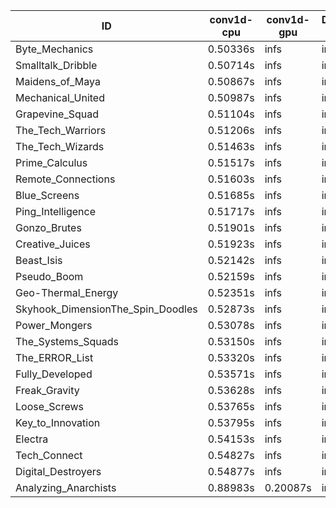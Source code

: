 |ID|conv1d-cpu|conv1d-gpu|DWSPConv2D-gpu|gemm-gpu|avg|
|-|-|-|-|-|-|
|Byte_Mechanics|0.50336s|infs|infs|4.71635s|infs|
|Smalltalk_Dribble|0.50714s|infs|infs|4.82086s|infs|
|Maidens_of_Maya|0.50867s|infs|infs|4.71941s|infs|
|Mechanical_United|0.50987s|infs|infs|4.82860s|infs|
|Grapevine_Squad|0.51104s|infs|infs|7.67727s|infs|
|The_Tech_Warriors|0.51206s|infs|infs|7.59718s|infs|
|The_Tech_Wizards|0.51463s|infs|infs|4.82684s|infs|
|Prime_Calculus|0.51517s|infs|infs|4.72119s|infs|
|Remote_Connections|0.51603s|infs|infs|4.83391s|infs|
|Blue_Screens|0.51685s|infs|infs|7.32112s|infs|
|Ping_Intelligence|0.51717s|infs|infs|7.35267s|infs|
|Gonzo_Brutes|0.51901s|infs|infs|4.77638s|infs|
|Creative_Juices|0.51923s|infs|infs|4.87308s|infs|
|Beast_Isis|0.52142s|infs|infs|4.84607s|infs|
|Pseudo_Boom|0.52159s|infs|infs|4.77369s|infs|
|Geo-Thermal_Energy|0.52351s|infs|infs|4.80697s|infs|
|Skyhook_DimensionThe_Spin_Doodles|0.52873s|infs|infs|4.81232s|infs|
|Power_Mongers|0.53078s|infs|infs|4.88304s|infs|
|The_Systems_Squads|0.53150s|infs|infs|4.77294s|infs|
|The_ERROR_List|0.53320s|infs|infs|4.88814s|infs|
|Fully_Developed|0.53571s|infs|infs|4.82241s|infs|
|Freak_Gravity|0.53628s|infs|infs|4.80368s|infs|
|Loose_Screws|0.53765s|infs|infs|4.86207s|infs|
|Key_to_Innovation|0.53795s|infs|infs|4.99540s|infs|
|Electra|0.54153s|infs|infs|4.86973s|infs|
|Tech_Connect|0.54827s|infs|infs|4.84010s|infs|
|Digital_Destroyers|0.54877s|infs|infs|4.95132s|infs|
|Analyzing_Anarchists|0.88983s|0.20087s|infs|4.86852s|infs|
